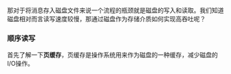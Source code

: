 ## 
那对于将消息存入磁盘文件来说一个流程的瓶颈就是磁盘的写入和读取。我们知道磁盘相对而言读写速度较慢，那通过磁盘作为存储介质如何实现高吞吐呢？

### **顺序读写**

首先了解一下**页缓存**，页缓存是操作系统用来作为磁盘的一种缓存，减少磁盘的I/O操作。

